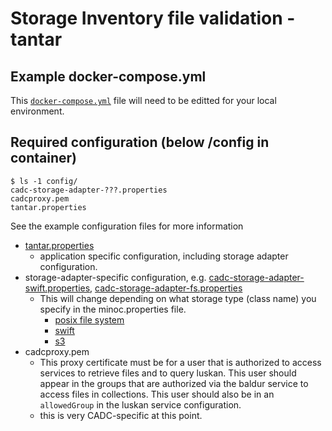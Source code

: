 # Storage Inventory file validation - tantar

  
## Example docker-compose.yml
This [`docker-compose.yml`](docker-compose.yml) file will need to be editted for your local environment.

## Required configuration (below /config in container)

```
$ ls -1 config/
cadc-storage-adapter-???.properties
cadcproxy.pem
tantar.properties
```

See the example configuration files for more information
- [tantar.properties](config/tantar.properties)
  - application specific configuration, including storage adapter configuration.
- storage-adapter-specific configuration, e.g. [cadc-storage-adapter-swift.properties](config/cadc-storage-adapter-swift.properties), [cadc-storage-adapter-fs.properties](config/cadc-storage-adapter-fs.properties)
  - This will change depending on what storage type (class name) you specify in the minoc.properties file.
    - [posix file system](https://github.com/opencadc/storage-inventory/tree/master/cadc-storage-adapter-fs)
    - [swift](https://github.com/opencadc/storage-inventory/tree/master/cadc-storage-adapter-swift)
    - [s3](https://github.com/opencadc/storage-inventory/tree/master/cadc-storage-adapter-s3)
- cadcproxy.pem
  - This proxy certificate must be for a user that is authorized to access services to retrieve files and to query luskan.  This user should appear in the groups that are authorized via the baldur service to access files in collections.  This user should also be in an `allowedGroup` in the luskan service configuration.
  - this is very CADC-specific at this point.

